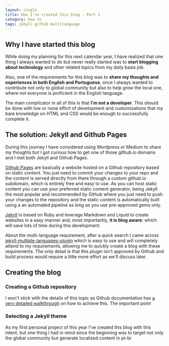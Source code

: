 ```yaml
---
layout: single
title: How I've created this blog - Part 1
category: how to
tags: jekyll github multilanguage
---
```


## Why I have started this blog

While doing my planning for this next calendar year, I have realized that one thing I always wanted to do but never really started was to **start blogging about technology** and other related topics from my daily basis job.

Also, one of the requirements for this blog was to **share my thoughts and experiences in both English and Portuguese**, once I always wanted to contribute not only to global community but also to help grow the local one, where not everyone is proficient in the English language.

The main complicator in all of this is that **I'm not a developer**. This should be done with low or none effort of development and customizations that my bare knowledge on HTML and CSS would be enough to successfully complete it.

## The solution: Jekyll and Github Pages

During this journey I have considered using Wordpress or Medium to share my thoughts but I got curious how to get one of those github.io domains and I met both Jekyll and Github Pages.

[Github Pages](https://pages.github.com/) are basically a website hosted on a Github repository based on static content. You just need to commit your changes to your repo and the content is served directly from there through a custom github.io subdomain, which is entirely free and easy to use. As you can host static content you can use your preferred static content generator, being Jekyll the most popular and recommended by Github where you just need to push your changes to the repository and the static content is automatically built using a an automated pipeline as long as you use pre-approved gems only.

[Jekyll](https://jekyllrb.com/) is based on Ruby and leverage Markdown and Liquid to create websites in a easy manner and, most importantly, **it is blog aware**: which will save lots of time during this development.

About the multi-language requirement, after a quick search I came across [jekyll-multiple-languages-plugin](https://github.com/kurtsson/jekyll-multiple-languages-plugin) which is easy to use and will completely attend to my requirements, allowing me to quickly create a blog with these requirements. The only detail is that this plugin isn't approved by Github and build process would require a little more effort as we'll discuss later.

## Creating the blog

### Creating a Github repository

I won't stick with the details of this topic as Github documentation has [a very detailed walkthrough](https://docs.github.com/en/free-pro-team@latest/github/working-with-github-pages/creating-a-github-pages-site) on how to achieve this. The important point

### Selecting a Jekyll theme

As my first personal project of this year I've created this blog with this intent, but one thing I had in mind since the beginning was to target not only the global community but generate localized content in pt-br
